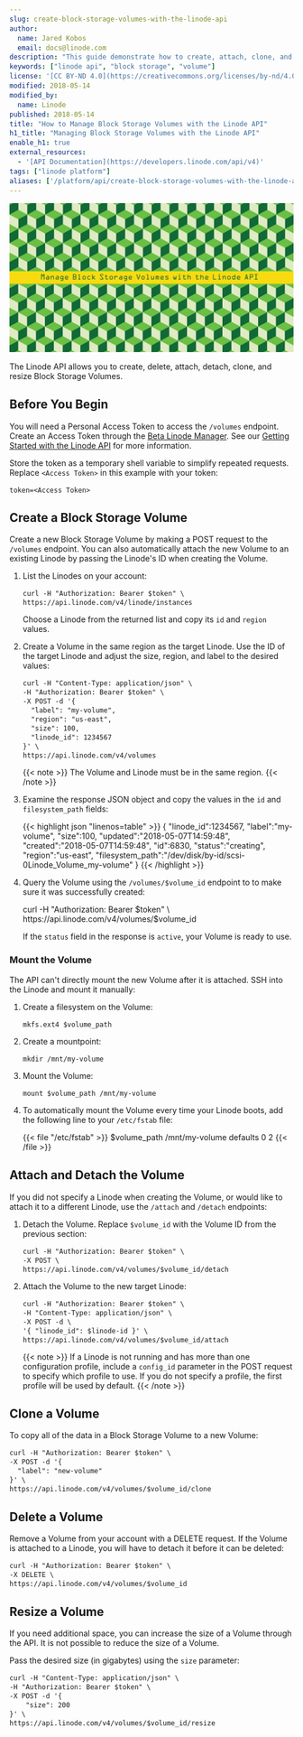 ```yaml
---
slug: create-block-storage-volumes-with-the-linode-api
author:
  name: Jared Kobos
  email: docs@linode.com
description: "This guide demonstrate how to create, attach, clone, and resize Volumes using the Linode API."
keywords: ["linode api", "block storage", "volume"]
license: '[CC BY-ND 4.0](https://creativecommons.org/licenses/by-nd/4.0)'
modified: 2018-05-14
modified_by:
  name: Linode
published: 2018-05-14
title: "How to Manage Block Storage Volumes with the Linode API"
h1_title: "Managing Block Storage Volumes with the Linode API"
enable_h1: true
external_resources:
  - '[API Documentation](https://developers.linode.com/api/v4)'
tags: ["linode platform"]
aliases: ['/platform/api/create-block-storage-volumes-with-the-linode-api/']
---
```


![Manage Block Storage Volumes with the Linode API](manage-block-storage-volumes-with-the-linode-api.png "Manage Block Storage Volumes with the Linode API")

The Linode API allows you to create, delete, attach, detach, clone, and resize Block Storage Volumes.

## Before You Begin

You will need a Personal Access Token to access the `/volumes` endpoint. Create an Access Token through the [Beta Linode Manager](https://cloud.linode.com/profile/tokens). See our [Getting Started with the Linode API](/docs/platform/api/getting-started-with-the-linode-api/) for more information.

Store the token as a temporary shell variable to simplify repeated requests. Replace `<Access Token>` in this example with your token:

    token=<Access Token>

## Create a Block Storage Volume

Create a new Block Storage Volume by making a POST request to the `/volumes` endpoint. You can also automatically attach the new Volume to an existing Linode by passing the Linode's ID when creating the Volume.

1.  List the Linodes on your account:

        curl -H "Authorization: Bearer $token" \
        https://api.linode.com/v4/linode/instances

    Choose a Linode from the returned list and copy its `id` and `region` values.

2.  Create a Volume in the same region as the target Linode. Use the ID of the target Linode and adjust the size, region, and label to the desired values:

        curl -H "Content-Type: application/json" \
        -H "Authorization: Bearer $token" \
        -X POST -d '{
          "label": "my-volume",
          "region": "us-east",
          "size": 100,
          "linode_id": 1234567
        }' \
        https://api.linode.com/v4/volumes

    {{< note >}}
The Volume and Linode must be in the same region.
{{< /note >}}

3.  Examine the response JSON object and copy the values in the `id` and `filesystem_path` fields:

    {{< highlight json "linenos=table" >}}
{
   "linode_id":1234567,
   "label":"my-volume",
   "size":100,
   "updated":"2018-05-07T14:59:48",
   "created":"2018-05-07T14:59:48",
   "id":6830,
   "status":"creating",
   "region":"us-east",
   "filesystem_path":"/dev/disk/by-id/scsi-0Linode_Volume_my-volume"
}
{{< /highlight >}}

4.   Query the Volume using the `/volumes/$volume_id` endpoint to to make sure it was successfully created:

        curl -H "Authorization: Bearer $token" \
        https://api.linode.com/v4/volumes/$volume_id

      If the `status` field in the response is `active`, your Volume is ready to use.

### Mount the Volume

The API can't directly mount the new Volume after it is attached. SSH into the Linode and mount it manually:

1.  Create a filesystem on the Volume:

        mkfs.ext4 $volume_path

2.  Create a mountpoint:

        mkdir /mnt/my-volume

3.  Mount the Volume:

        mount $volume_path /mnt/my-volume

4.  To automatically mount the Volume every time your Linode boots, add the following line to your `/etc/fstab` file:

    {{< file "/etc/fstab" >}}
$volume_path /mnt/my-volume defaults 0 2
{{< /file >}}

## Attach and Detach the Volume

If you did not specify a Linode when creating the Volume, or would like to attach it to a different Linode, use the `/attach` and `/detach` endpoints:

1.  Detach the Volume. Replace `$volume_id` with the Volume ID from the previous section:

        curl -H "Authorization: Bearer $token" \
        -X POST \
        https://api.linode.com/v4/volumes/$volume_id/detach

2.  Attach the Volume to the new target Linode:

        curl -H "Authorization: Bearer $token" \
        -H "Content-Type: application/json" \
        -X POST -d \
        '{ "linode_id": $linode-id }' \
        https://api.linode.com/v4/volumes/$volume_id/attach

    {{< note >}}
If a Linode is not running and has more than one configuration profile, include a `config_id` parameter in the POST request to specify which profile to use. If you do not specify a profile, the first profile will be used by default.
{{< /note >}}

## Clone a Volume

To copy all of the data in a Block Storage Volume to a new Volume:

    curl -H "Authorization: Bearer $token" \
    -X POST -d '{
      "label": "new-volume"
    }' \
    https://api.linode.com/v4/volumes/$volume_id/clone

## Delete a Volume

Remove a Volume from your account with a DELETE request. If the Volume is attached to a Linode, you will have to detach it before it can be deleted:

    curl -H "Authorization: Bearer $token" \
    -X DELETE \
    https://api.linode.com/v4/volumes/$volume_id

## Resize a Volume

If you need additional space, you can increase the size of a Volume through the API. It is not possible to reduce the size of a Volume.

Pass the desired size (in gigabytes) using the `size` parameter:

    curl -H "Content-Type: application/json" \
    -H "Authorization: Bearer $token" \
    -X POST -d '{
        "size": 200
    }' \
    https://api.linode.com/v4/volumes/$volume_id/resize
